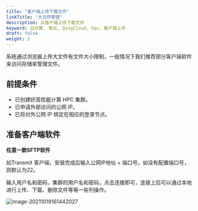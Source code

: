```yaml
---
title: "客户端上传下载文件"
linkTitle: "大文件管理"
description: 从客户端上传下载文件
keyword: 云计算, 青云, QingCloud, hpc，客户端上传
draft: false
weight: 2
---
```


系统通过浏览器上传大文件有文件大小限制，一般情况下我们推荐部分客户端软件来访问存储来管理文件。

## 前提条件

- 已创建好高性能计算 HPC 集群。
- 已申请外部访问的公网 IP。
- 已将对外公网 IP 绑定在相应的登录节点。

## 准备客户端软件

**任意一款SFTP软件**

如Transmit 客户端，安装完成后输入公网IP地址 + 端口号，如没有配置端口号，则默认为22。

输入用户名和密码，集群的用户名和密码，点击连接即可，连接上后可以通过本地进行上传、下载、删除文件等等一些列操作。

![image-20211019161442027](../_images/image-20211019161442027.png)

